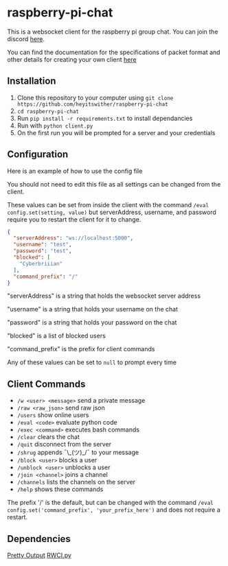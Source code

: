 
# raspberry-pi-chat

This is a websocket client for the raspberry pi group chat. You can join the discord [here](http://discord.io/raspberrypi).

You can find the documentation for the specifications of packet format and other details for creating your own client [here](https://gist.github.com/AnonymousDapper/33f45f7bf27151542330ce3a67658ba0)

## Installation

1. Clone this repository to your computer using `git clone https://github.com/heyitswither/raspberry-pi-chat`
2. `cd raspberry-pi-chat`
2. Run `pip install -r requirements.txt` to install dependancies
3. Run with `python client.py`
4. On the first run you will be prompted for a server and your credentials

## Configuration

Here is an example of how to use the config file

You should not need to edit this file as all settings can be changed from the client.

These values can be set from inside the client with the command `/eval config.set(setting, value)` but serverAddress, username, and password require you to restart the client for it to change.

```json
{
  "serverAddress": "ws://localhost:5000",
  "username": "test",
  "password": "test",
  "blocked": [
    "Cyberbriiian"
  ],
  "command_prefix": "/"
}
```

"serverAddress" is a string that holds the websocket server address

"username" is a string that holds your username on the chat

"password" is a string that holds your password on the chat

"blocked" is a list of blocked users

"command_prefix" is the prefix for client commands

Any of these values can be set to `null` to prompt every time

## Client Commands

- `/w <user> <message>`
    send a private message
- `/raw <raw_json>`
    send raw json
- `/users`
    show online users
- `/eval <code>`
    evaluate python code
- `/exec <command>`
    executes bash commands
- `/clear`
    clears the chat
- `/quit`
    disconnect from the server
- `/shrug`
    appends ¯\\\_(ツ)\_/¯ to your message
- `/block <user>`
    blocks a user
- `/unblock <user>`
    unblocks a user
- `/join <channel>`
    joins a channel
- `/channels`
    lists the channels on the server
- `/help`
    shows these commands

The prefix '/' is the default, but can be changed with the command `/eval config.set('command_prefix', 'your_prefix_here')` and does not require a restart.

## Dependencies

[Pretty Output](https://github.com/Aareon/prettyoutput)
[RWCI.py](https://github.com/heyitswither/rwci.py)
